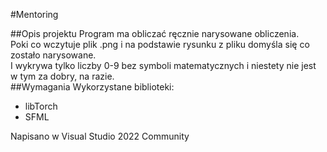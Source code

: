 #Mentoring

##Opis projektu
Program ma obliczać ręcznie narysowane obliczenia. <br>
Poki co wczytuje plik .png i na podstawie rysunku z pliku domyśla się co zostało narysowane.<br>
I wykrywa tylko liczby 0-9 bez symboli matematycznych i niestety nie jest w tym za dobry, na razie.<br>
##Wymagania
Wykorzystane biblioteki:
- libTorch
- SFML

Napisano w Visual Studio 2022 Community